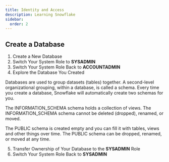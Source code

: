 ```yaml
---
title: Identity and Access
description: Learning Snowflake
sidebar:
  order: 2
---
```


## Create a Database

1. Create a New Database
2. Switch Your System Role to **SYSADMIN**
3. Switch Your System Role Back to **ACCOUNTADMIN**
4. Explore the Database You Created

Databases are used to group datasets (tables) together. A second-level organizational grouping, within a database, is called a schema. Every time you create a database, Snowflake will automatically create two schemas for you.

The INFORMATION_SCHEMA schema holds a collection of views. The INFORMATION_SCHEMA schema cannot be deleted (dropped), renamed, or moved.

The PUBLIC schema is created empty and you can fill it with tables, views and other things over time. The PUBLIC schema can be dropped, renamed, or moved at any time.

5. Transfer Ownership of Your Database to the **SYSADMIN** Role
6. Switch Your System Role Back to **SYSADMIN**

